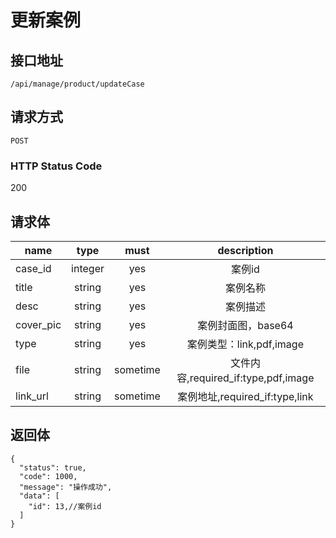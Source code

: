 # 更新案例

## 接口地址

`/api/manage/product/updateCase`

## 请求方式

`POST`

### HTTP Status Code

200

## 请求体

| name     | type     | must     | description |
|----------|:--------:|:--------:|:--------:|
| case_id   | integer   | yes     | 案例id |
| title   | string   | yes     | 案例名称 |
| desc   | string   | yes     | 案例描述 |
| cover_pic   | string   | yes     | 案例封面图，base64 |
| type   | string   | yes     | 案例类型：link,pdf,image |
| file   | string   | sometime     | 文件内容,required_if:type,pdf,image |
| link_url   | string   | sometime     | 案例地址,required_if:type,link |


## 返回体

```json5
{
  "status": true,
  "code": 1000,
  "message": "操作成功",
  "data": [
    "id": 13,//案例id
  ]
}
``` 
